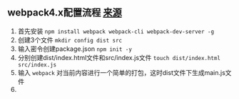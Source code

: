 ## webpack4.x配置流程 [来源](https://www.jianshu.com/p/6712e4e4b8fe)
1. 首先安装 `npm install webpack webpack-cli webpack-dev-server -g`
2. 创建3个文件 `mkdir config dist src`
3. 输入密令创建package.json `npm init -y`
4. 分别创建dist/index.html文件和src/index.js文件 `touch dist/index.html src/index.js`
5. 输入 `webpack` 对当前内容进行一个简单的打包，这时dist文件下生成main.js文件
6. 
